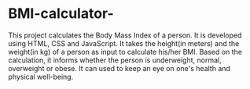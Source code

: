 # BMI-calculator-
This project calculates the Body Mass Index of a person. It is developed using HTML, CSS and JavaScript. It takes the height(in meters) and the weight(in kg) of a person as input to calculate his/her BMI.
Based on the calculation, it informs whether the person is underweight, normal, overweight or obese. It can used to keep an eye on one's health and physical well-being.  
